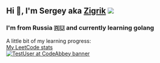 ## Hi 👋, I'm Sergey aka [Zigrik](https://github.com/Zigrik/) ![](https://github.com/blackcater/blackcater/raw/main/images/Hi.gif) 
### I'm from Russia 🇷🇺 and currently learning golang
A little bit of my learning progress: <br>
[My LeetCode stats](https://leetcode.com/Zigrik/)<br>
[![TestUser at CodeAbbey banner](https://www.codeabbey.com/index/user_banner/zigrik.png)](https://www.codeabbey.com/index/user_profile/zigrik)
<!--
**Zigrik/zigrik** is a ✨ _special_ ✨ repository because its `README.md` (this file) appears on your GitHub profile.

Here are some ideas to get you started:

- 🔭 I’m currently working on ...
- 🌱 I’m currently learning ...
- 👯 I’m looking to collaborate on ...
- 🤔 I’m looking for help with ...
- 💬 Ask me about ...
- 📫 How to reach me: ...
- 😄 Pronouns: ...
- ⚡ Fun fact: ...
-->
